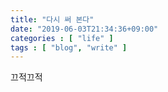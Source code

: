 ```yaml
---
title: "다시 써 본다"
date: "2019-06-03T21:34:36+09:00"
categories : [ "life" ]
tags : [ "blog", "write" ]
---
```


끄적끄적